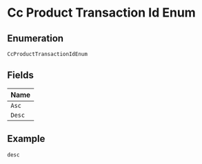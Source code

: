 
# Cc Product Transaction Id Enum

## Enumeration

`CcProductTransactionIdEnum`

## Fields

| Name |
|  --- |
| `Asc` |
| `Desc` |

## Example

```
desc
```

